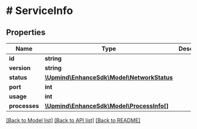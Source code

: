 # # ServiceInfo

## Properties

Name | Type | Description | Notes
------------ | ------------- | ------------- | -------------
**id** | **string** |  |
**version** | **string** |  | [optional]
**status** | [**\Upmind\EnhanceSdk\Model\NetworkStatus**](NetworkStatus.md) |  |
**port** | **int** |  |
**usage** | **int** |  |
**processes** | [**\Upmind\EnhanceSdk\Model\ProcessInfo[]**](ProcessInfo.md) |  | [optional]

[[Back to Model list]](../../README.md#models) [[Back to API list]](../../README.md#endpoints) [[Back to README]](../../README.md)
